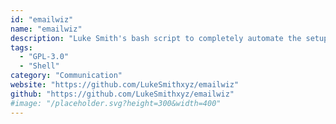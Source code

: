 ```yaml
---
id: "emailwiz"
name: "emailwiz"
description: "Luke Smith's bash script to completely automate the setup of a Postfix/Dovecot/SpamAssassin/OpenDKIM server on debian."
tags:
  - "GPL-3.0"
  - "Shell"
category: "Communication"
website: "https://github.com/LukeSmithxyz/emailwiz"
github: "https://github.com/LukeSmithxyz/emailwiz"
#image: "/placeholder.svg?height=300&width=400"
---
```


